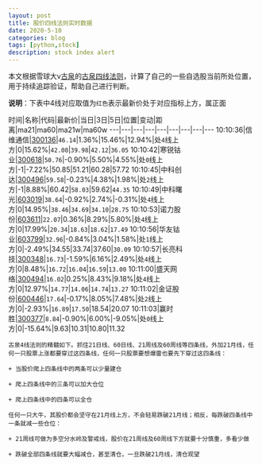 ```yaml
---
layout: post
title: 股价四线法则实时数据
date: 2020-5-10
categories: blog
tags: [python,stock]
description: stock index alert
---
```



本文根据雪球大v[古泉](https://xueqiu.com/u/7148646888)的[古泉四线法则](https://xueqiu.com/7148646888/130498192)，计算了自己的一些自选股当前所处位置，用于持续追踪验证，帮助自己进行判断。

**说明**：下表中4线对应取值为`红色`表示最新价处于对应指标上方，属正面

时间|名称|代码|最新价|当日|3日|5日|位置|变动|距离|ma21|ma60|ma21w|ma60w
---|---|---|---|---|---|---|---|---
10:10:36|信维通信|[300136](https://xueqiu.com/S/SZ300136)|`46.14`|1.36%|15.46%|12.94%|处`4`线上方|0|15.62%|`42.08`|`39.98`|`42.12`|`36.05`
10:10:42|寒锐钴业|[300618](https://xueqiu.com/S/SZ300618)|`50.76`|-0.90%|5.50%|4.55%|处`0`线上方|-1|-7.22%|50.85|51.21|60.28|57.72
10:10:45|中科创达|[300496](https://xueqiu.com/S/SZ300496)|`59.58`|-0.23%|4.38%|1.98%|处`2`线上方|-1|8.88%|60.42|`58.03`|59.62|`44.35`
10:10:49|中科曙光|[603019](https://xueqiu.com/S/SH603019)|`38.64`|-0.92%|2.74%|-0.31%|处`4`线上方|0|14.95%|`38.46`|`34.69`|`34.10`|`28.75`
10:10:53|诺力股份|[603611](https://xueqiu.com/S/SH603611)|`22.07`|0.36%|8.29%|5.80%|处`4`线上方|0|17.99%|`20.34`|`18.63`|`18.62`|`17.49`
10:10:56|华友钴业|[603799](https://xueqiu.com/S/SH603799)|`32.96`|-0.84%|3.04%|1.58%|处`1`线上方|0|-2.49%|34.55|33.74|37.60|`30.09`
10:10:57|长亮科技|[300348](https://xueqiu.com/S/SZ300348)|`16.73`|-1.59%|6.16%|2.49%|处`4`线上方|0|8.48%|`16.72`|`16.04`|`16.59`|`13.00`
10:11:00|盛天网络|[300494](https://xueqiu.com/S/SZ300494)|`16.02`|0.25%|8.43%|9.18%|处`4`线上方|0|12.97%|`14.77`|`14.06`|`14.74`|`13.27`
10:11:02|金证股份|[600446](https://xueqiu.com/S/SH600446)|`17.64`|-0.17%|8.05%|7.48%|处`2`线上方|0|-2.93%|`16.89`|`17.50`|18.54|20.07
10:11:03|赢时胜|[300377](https://xueqiu.com/S/SZ300377)|`8.84`|-0.90%|6.00%|-9.05%|处`0`线上方|0|-15.64%|9.63|10.31|10.80|11.32

```
古泉4线法则的精髓如下。抓住21日线、60日线、21周线及60周线等四条线，外加21月线，任何一只股票上涨都要穿过这四条线，任何一只股票要想爆雷也要先下穿过这四条线：

+ 当股价爬上四条线中的两条可以少量建仓

+ 爬上四条线中的三条可以加大仓位

+ 爬上四条线中的四条可以全仓

任何一只大牛，其股价都会坚守在21月线上方，不会轻易跌破21月线；相反，每跌破四条线中一条就减一些仓位：

+ 21周线可做为多空分水岭及警戒线，股价在21周线及60周线下方就要十分慎重，多看少做

+ 跌破全部四条线就要大幅减仓，甚至清仓，一旦跌破21月线，清仓观望
```